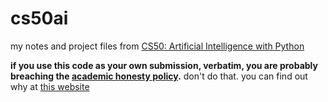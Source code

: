 # cs50ai

my notes and project files from [CS50: Artificial Intelligence with Python](https://cs50.harvard.edu/ai/2020/)

**if you use this code as your own submission, verbatim, you are probably breaching the [academic honesty policy](https://cs50.harvard.edu/ai/2020/honesty/).** don't do that. you can find out why at [this website](http://www.wheatonslaw.com/)
